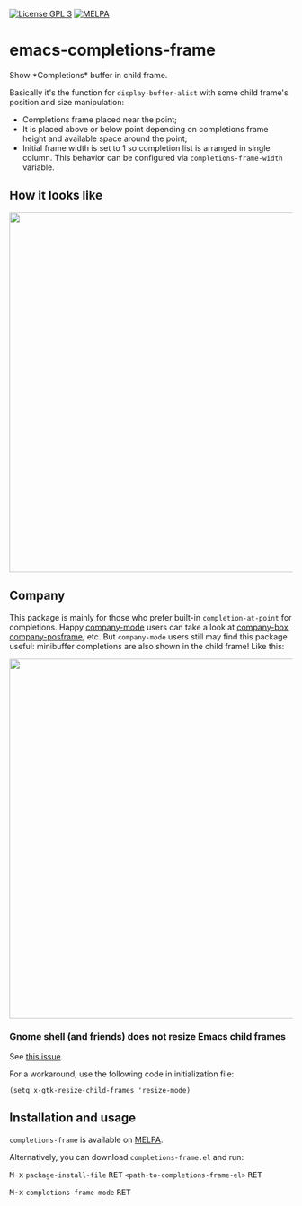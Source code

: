 [![License GPL 3](https://img.shields.io/badge/license-GPL_3-green.svg)](http://www.gnu.org/copyleft/gpl.html)
[![MELPA](https://melpa.org/packages/completions-frame-badge.svg)](https://melpa.org/#/completions-frame)

# emacs-completions-frame
Show \*Completions\* buffer in child frame.

Basically it's the function for `display-buffer-alist` with some child frame's position and size manipulation:
- Completions frame placed near the point;
- It is placed above or below point depending on completions frame height and available space around the point;
- Initial frame width is set to 1 so completion list is arranged in single column. This behavior can be configured via `completions-frame-width` variable.

## How it looks like

<p align="center">
  <img src="https://raw.githubusercontent.com/muffinmad/emacs-completions-frame/master/screenshots/completions-frame.png" width="640">
</p>

## Company

This package is mainly for those who prefer built-in `completion-at-point` for completions. Happy [company-mode](http://company-mode.github.io) users can take a look at [company-box](https://github.com/sebastiencs/company-box), [company-posframe](https://github.com/tumashu/company-posframe), etc. But `company-mode` users still may find this package useful: minibuffer completions are also shown in the child frame! Like this:

<p align="center">
  <img src="https://raw.githubusercontent.com/muffinmad/emacs-completions-frame/master/screenshots/eval-completions.png" width="640">
</p>

### Gnome shell (and friends) does not resize Emacs child frames

See [this issue](https://gitlab.gnome.org/GNOME/mutter/-/issues/840).

For a workaround, use the following code in initialization file:

```elisp
(setq x-gtk-resize-child-frames 'resize-mode)
```

## Installation and usage

`completions-frame` is available on [MELPA](https://melpa.org/#/completions-frame).

Alternatively, you can download `completions-frame.el` and run:

<kbd>M-x</kbd> `package-install-file` <kbd>RET</kbd> `<path-to-completions-frame-el>` <kbd>RET</kbd>

<kbd>M-x</kbd> `completions-frame-mode` <kbd>RET</kbd>
